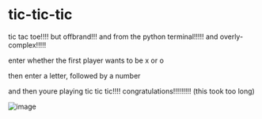 # tic-tic-tic
tic tac toe!!!! but offbrand!!! and from the python terminal!!!!! and overly-complex!!!!!

enter whether the first player wants to be x or o

then enter a letter, followed by a number

and then youre playing tic tic tic!!!! congratulations!!!!!!!!!
(this took too long)

![image](https://user-images.githubusercontent.com/42096838/219123310-49b87acc-4883-49b5-a1c4-c5987611d9c3.png)

